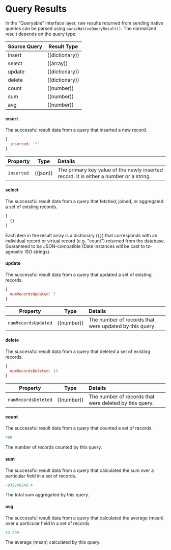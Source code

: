 # Query Results
In the "Queryable" interface layer, raw results returned from sending native queries can be parsed using `parseNativeQueryResult()`. The normalized result depends on the query type:


| Source Query          | Result Type        |
|:----------------------|--------------------|
| insert                | ((dictionary))     |
| select                | ((array))          |
| update                | ((dictionary))     |
| delete                | ((dictionary))     |
| count                 | ((number))         |
| sum                   | ((number))         |
| avg                   | ((number))         |


#### insert

The successful result data from a query that inserted a new record.


```js
{
  inserted: '*'
}
```


| Property              | Type             | Details
|-----------------------|------------------|:----------------------------------------------------------------------------------------------------------|
| `inserted`            | ((json))         | The primary key value of the newly inserted record.  It is either a number or a string.



#### select

The successful result data from a query that fetched, joined, or aggregated a set of existing records.

```js
[
  {}
]
```

Each item in the result array is a dictionary (`{}`) that corresponds with an individual record or virtual record (e.g. "count") returned from the database.  Guaranteed to be JSON-compatible (Date instances will be cast to tz-agnostic ISO strings).




#### update

The successful result data from a query that updated a set of existing records.


```js
{
  numRecordsUpdated: 7
}
```


| Property              | Type             | Details
|-----------------------|------------------|:-----------------------------------------------------------------------|
| `numRecordsUpdated`   | ((number))       | The number of records that were updated by this query.



#### delete

The successful result data from a query that deleted a set of existing records.


```js
{
  numRecordsDeleted: 13
}
```



| Property              | Type             | Details
|-----------------------|------------------|:-----------------------------------------------------------------------|
| `numRecordsDeleted`   | ((number))       | The number of records that were deleted by this query.




#### count

The successful result data from a query that counted a set of records.


```js
499
```

The number of records counted by this query.





#### sum

The successful result data from a query that calculated the sum over a particular field in a set of records.


```js
-939248248.4
```

The total sum aggregated by this query.



#### avg

The successful result data from a query that calculated the average (mean) over a particular field in a set of records.


```js
32.299
```

The average (mean) calculated by this query.


